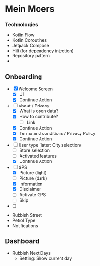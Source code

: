 # Mein Moers

### Technologies

- Kotlin Flow
- Kotlin Coroutines
- Jetpack Compose
- Hilt (for dependency injection)
- Repository pattern
-

## Onboarding

- [x] Welcome Screen
    - [x] UI
    - [x] Continue Action
- [ ] About / Privacy
    - [x] What is open data?
    - [x] How to contribute?
        - [ ] Link
    - [x] Continue Action
    - [x] Terms and conditions / Privacy Policy
    - [x] Continue Action
- [ ] User type (later: City selection)
    - [ ] Store selection
    - [ ] Activated features
    - [x] Continue Action
- [ ] GPS
    - [x] Picture (light)
    - [ ] Picture (dark)
    - [x] Information
    - [x] Disclaimer
    - [ ] Activate GPS
    - [ ] Skip
- [ ] 

* Rubbish Street
* Petrol Type
* Notifications

## Dashboard

- Rubbish Next Days
    - Setting: Show current day

